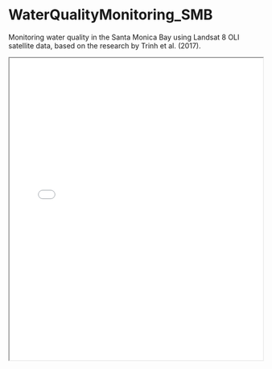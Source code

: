 # WaterQualityMonitoring_SMB
Monitoring water quality in the Santa Monica Bay using Landsat 8 OLI satellite data, based on the research by Trinh et al. (2017).

<iframe src="[https://github.com/romero61/WaterQualityMonitoring_SMB/blob/main/02-data-loading/SMB-ee-stats.html](https://github.com/romero61/WaterQualityMonitoring_SMB/blob/0a627febca0f8263c1f74c12b078fd6bf1430e85/02-data-loading/SMB-ee-stats.html)https://github.com/romero61/WaterQualityMonitoring_SMB/blob/0a627febca0f8263c1f74c12b078fd6bf1430e85/02-data-loading/SMB-ee-stats.html" width="100%" height="600"></iframe>
